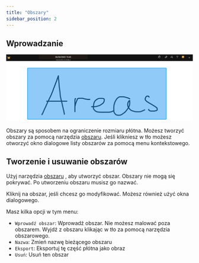 ```yaml
---
title: "Obszary"
sidebar_position: 2
---
```


## Wprowadzanie

![Obszar](area.png)

Obszary są sposobem na ograniczenie rozmiaru płótna. Możesz tworzyć obszary za pomocą narzędzia [obszaru](tools/area.md). Jeśli klikniesz w tło możesz otworzyć okno dialogowe listy obszarów za pomocą menu kontekstowego.

## Tworzenie i usuwanie obszarów

Użyj narzędzia [obszaru](tools/area.md) , aby utworzyć obszar. Obszary nie mogą się pokrywać. Po utworzeniu obszaru musisz go nazwać.

Kliknij na obszar, jeśli chcesz go modyfikować. Możesz również użyć okna dialogowego.

Masz kilka opcji w tym menu:

* `Wprowadź obszar`: Wprowadź obszar. Nie możesz malować poza obszarem. Wyjdź z obszaru klikając w tło za pomocą narzędzia obszarowego.
* `Nazwa`: Zmień nazwę bieżącego obszaru
* `Eksport`: Eksportuj tę część płótna jako obraz
* `Usuń`: Usuń ten obszar
